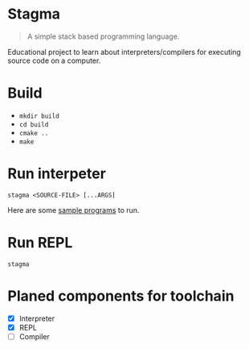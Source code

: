 # Stagma

> A simple stack based programming language.

Educational project to learn about interpreters/compilers for executing source code on a computer.

# Build

- `mkdir build`
- `cd build`
- `cmake ..`
- `make`

# Run interpeter

`stagma <SOURCE-FILE> [...ARGS]`

Here are some [sample programs](/samples) to run.

# Run REPL

`stagma`

# Planed components for toolchain

- [x] Interpreter
- [x] REPL
- [ ] Compiler
